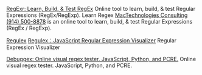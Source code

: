 
[RegExr: Learn, Build, & Test RegEx](https://regexr.com/)
Online tool to learn, build, & test Regular Expressions (RegEx/RegExp).
Learn Regex
[MacTechnologies Consulting (914) 500-8878](http://www.mactechnologies.com/index.php?page=downloads#regexrx)
is an online tool to learn, build, & test Regular Expressions (RegEx / RegExp).

[Regulex](https://jex.im/regulex/)
[Regulex：JavaScript Regular Expression Visualizer](https://jex.im/regulex/#!flags=&re=%5E(a%7Cb)*%3F%24)
Regular Expression Visualizer

[Debuggex: Online visual regex tester. JavaScript, Python, and PCRE.](https://www.debuggex.com/)
Online visual regex tester. JavaScript, Python, and PCRE.
